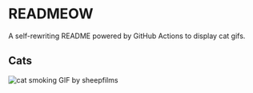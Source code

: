 # READMEOW

A self-rewriting README powered by GitHub Actions to display cat gifs.

## Cats

![cat smoking GIF by sheepfilms](https://media4.giphy.com/media/l0ExdMHUDKteztyfe/200.gif?cid=9acd02da1wgsnfljnkw2dg5ua2sotjfp57e3gnf6i1sdncw2&ep=v1_gifs_search&rid=200.gif&ct=g)
